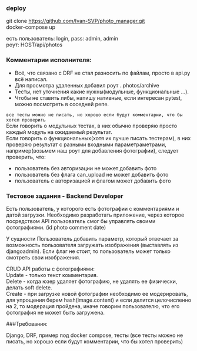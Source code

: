 ### deploy

git clone https://github.com/Ivan-SVP/photo_manager.git  
docker-compose up

есть пользователь: login, pass: admin, admin  
роут: HOST/api/photos

### Комментарии исполнителя:

- Всё, что связано с DRF не стал разносить по файлам, просто в api.py всё написал.
- Для просмотра удаленных добавил роут ..photos/archive
- Тесты, нет уточнения какие нужны(модульные, функциональные ...).  
- Чтобы не ставить либы, напишу нативные, если интересан pytest, можно посмотреть в соседней репе.

```все тесты можно не писать, но хорошо если будут комментарии, что бы хотел проверить```  
Если говорить о модульных тестах, в них обычно проверяю просто каждый модуль на ожидаемый результат.  
Если говорить о функциональных(хотя их лучше писать тестерам), в них проверяю результат с разными входными параметраметрами, например(возьмем наш роут для добавления фотографии), следует проверить, что:
- пользователь без авторизации не может добавить фото
- пользователь без флага can_upload не может добавить фото
- пользователь с авторизацией и флагом может добавить фото



### Тестовое задания - Backend Developer

Есть пользователь, у которого есть фотографии с комментариями и датой
загрузки. Необходимо разработать приложение, через которое посредством
API пользователь смог бы управлять своими фотографиями. (id photo comment
date)

У сущности Пользователь добавить параметр, который отвечает за
возможность пользователя загружать изображения (выставлять из djangoadmin). Если флаг не стоит, то пользователь может только смотреть свои
изображения.

CRUD API работы с фотографиями:  
Update - только текст комментария.  
Delete - когда юзер удаляет фотографию, не удалять ее физически, делать
soft delete.  
Create - при загрузке новой фотографии необходимо ее модерировать, для
упрощения берем hash(image.content) и если делится целочисленно на 2, то
модерация пройдена, иначе говорим пользователю, что его фотография не
может быть загружена.  

###Требования:

Django, DRF, пример под docker compose, тесты (все тесты можно не писать,
но хорошо если будут комментарии, что бы хотел проверить)
